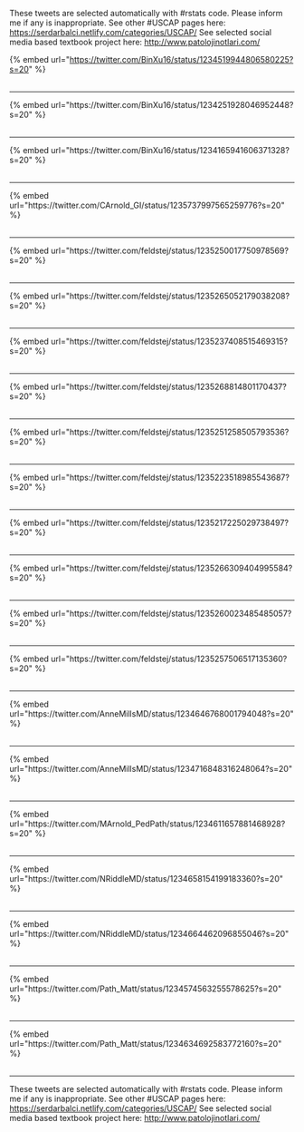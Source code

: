 

These tweets are selected automatically with #rstats code. Please inform me if any is inappropriate.
See other #USCAP pages here: https://serdarbalci.netlify.com/categories/USCAP/ 
See selected social media based textbook project here: http://www.patolojinotlari.com/

{% embed url="https://twitter.com/BinXu16/status/1234519944806580225?s=20" %}<br>
<br>
<hr>
{% embed url="https://twitter.com/BinXu16/status/1234251928046952448?s=20" %}<br>
<br>
<hr>
{% embed url="https://twitter.com/BinXu16/status/1234165941606371328?s=20" %}<br>
<br>
<hr>
{% embed url="https://twitter.com/CArnold_GI/status/1235737997565259776?s=20" %}<br>
<br>
<hr>
{% embed url="https://twitter.com/feldstej/status/1235250017750978569?s=20" %}<br>
<br>
<hr>
{% embed url="https://twitter.com/feldstej/status/1235265052179038208?s=20" %}<br>
<br>
<hr>
{% embed url="https://twitter.com/feldstej/status/1235237408515469315?s=20" %}<br>
<br>
<hr>
{% embed url="https://twitter.com/feldstej/status/1235268814801170437?s=20" %}<br>
<br>
<hr>
{% embed url="https://twitter.com/feldstej/status/1235251258505793536?s=20" %}<br>
<br>
<hr>
{% embed url="https://twitter.com/feldstej/status/1235223518985543687?s=20" %}<br>
<br>
<hr>
{% embed url="https://twitter.com/feldstej/status/1235217225029738497?s=20" %}<br>
<br>
<hr>
{% embed url="https://twitter.com/feldstej/status/1235266309404995584?s=20" %}<br>
<br>
<hr>
{% embed url="https://twitter.com/feldstej/status/1235260023485485057?s=20" %}<br>
<br>
<hr>
{% embed url="https://twitter.com/feldstej/status/1235257506517135360?s=20" %}<br>
<br>
<hr>
{% embed url="https://twitter.com/AnneMillsMD/status/1234646768001794048?s=20" %}<br>
<br>
<hr>
{% embed url="https://twitter.com/AnneMillsMD/status/1234716848316248064?s=20" %}<br>
<br>
<hr>
{% embed url="https://twitter.com/MArnold_PedPath/status/1234611657881468928?s=20" %}<br>
<br>
<hr>
{% embed url="https://twitter.com/NRiddleMD/status/1234658154199183360?s=20" %}<br>
<br>
<hr>
{% embed url="https://twitter.com/NRiddleMD/status/1234664462096855046?s=20" %}<br>
<br>
<hr>
{% embed url="https://twitter.com/Path_Matt/status/1234574563255578625?s=20" %}<br>
<br>
<hr>
{% embed url="https://twitter.com/Path_Matt/status/1234634692583772160?s=20" %}<br>
<br>
<hr>


These tweets are selected automatically with #rstats code. Please inform me if any is inappropriate.
See other #USCAP pages here: https://serdarbalci.netlify.com/categories/USCAP/ 
See selected social media based textbook project here: http://www.patolojinotlari.com/
